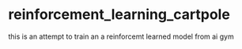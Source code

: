 # reinforcement_learning_cartpole
this is an attempt  to train an a  reinforcemt learned model from ai gym
